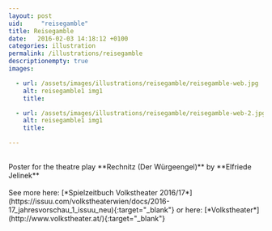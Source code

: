```yaml
---
layout: post
uid:     "reisegamble"
title: Reisegamble
date:   2016-02-03 14:18:12 +0100
categories: illustration
permalink: /illustrations/reisegamble
descriptionempty: true
images:

  - url: /assets/images/illustrations/reisegamble/reisegamble-web.jpg
    alt: reisegamble1 img1
    title:

  - url: /assets/images/illustrations/reisegamble/reisegamble-web-2.jpg
    alt: reisegamble1 img1
    title:

---
```

<br>
Poster for the theatre play **Rechnitz (Der Würgeengel)** by **Elfriede Jelinek**
<br>
<br>
See more here:
  [*Spielzeitbuch Volkstheater 2016/17*](https://issuu.com/volkstheaterwien/docs/2016-17_jahresvorschau_1_issuu_neu){:target="_blank"}
or here:
[*Volkstheater*](http://www.volkstheater.at/){:target="_blank"}
